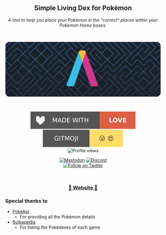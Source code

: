 <div align="center">
  
  ## Simple Living Dex for Pokémon
  _A tool to help you place your Pokémon in the "correct" places within your Pokémon Home boxes._
  
  <br />  
  
  ![header](https://github.com/AssistantApps/.github/blob/main/img/animatedBanner.svg?raw=true) 
  
  <br />
  
  ![madeWithLove](https://github.com/AssistantApps/.github/blob/main/badges/made-with-love.svg)
  ![gitmoji](https://github.com/AssistantApps/.github/blob/main/badges/gitmoji.svg?raw=true)<br />
  ![Profile views](https://komarev.com/ghpvc/?username=AssistantApps&color=green&style=for-the-badge)

  [![Mastodon](https://img.shields.io/mastodon/follow/109315859662532146?color=%2300ff00&domain=https%3A%2F%2Fnomanssky.social&style=for-the-badge&logo=mastodon)][mastodon]
  [![Discord](https://img.shields.io/discord/625007826913198080?style=for-the-badge&label=Chat%20on%20Discord&logo=discord)][discord]<br />
  [![Follow on Twitter](https://img.shields.io/badge/follow-%40AssistantNMS-1d9bf0?logo=twitter&style=for-the-badge)][assistantnmsTwitter]<br />
  
  <br /> 
</div>

<div align="center">

### [🔗 Website 🔗](https://livingdex.assistantapps.com)

</div>

### Special thanks to 

- [PokeApi](https://pokeapi.co)
  - For providing all the Pokémon details
- [Bulbapedia](https://bulbapedia.bulbagarden.net)
  - For listing the Pokédexes of each game

[assistantAppsTwitter]: https://twitter.com/AssistantApps?ref=AssistantAppsGithub
[discord]: https://assistantapps.com/discord?ref=AssistantAppsGithub
[assistantnmsTwitter]: https://twitter.com/AssistantNMS?ref=AssistantAppsGithub
[mastodon]: https://nomanssky.social/@assistantnms?ref=AssistantAppsGithub
